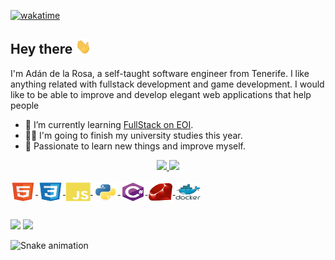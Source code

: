 [![wakatime](https://wakatime.com/badge/user/31b893ec-7a00-42f1-9b43-2a722a9ed1ba/project/65fe2469-ab95-45d5-b76a-be8ede753e13.svg)](https://wakatime.com/badge/user/31b893ec-7a00-42f1-9b43-2a722a9ed1ba/project/65fe2469-ab95-45d5-b76a-be8ede753e13)

## Hey there <img src="assets/hi.gif" width="25px">

I'm Adán de la Rosa, a self-taught software engineer from Tenerife. I like anything related with fullstack development and game development. I would like to be able to improve and develop elegant web applications that help people

- 🌱 I’m currently learning [FullStack on EOI](https://www.eoi.es/es/cursos/26671/curso-de-programacion-fullstack-santa-cruz-de-tenerife). 
- 👨‍🎓 I'm going to finish my university studies this year.
- 💖 Passionate to learn new things and improve myself.


<div align="center">
  <a href="https://github.com/AdanRL">
  <img height="180em" src="https://github-readme-stats.vercel.app/api?username=AdanRL&show_icons=true&theme=dracula&include_all_commits=true&count_private=true"/>
  <img height="180em" src="https://github-readme-stats.vercel.app/api/top-langs/?username=AdanRL&layout=compact&langs_count=7&theme=dracula"/>
</div>
<div style="display: inline_block"><br>


  <img align="center" alt="Adan-HTML" height="30" width="40" src="assets/html5.svg">
  <img align="center" alt="Adan-CSS" height="30" width="40" src="assets/css3.svg">
  <img align="center" alt="Adan-Js" height="30" width="40" src="assets/javascript.svg">
  <img align="center" alt="Adan-Python" height="30" width="40" src="assets/python.svg">
  <img align="center" alt="Adan-Csharp" height="30" width="40" src="assets/csharp.svg">
  <img align="center" alt="Adan-Ruby" height="30" width="40" src="assets/ruby.svg">
  <img align="center" alt="Adan-docker" height="30" width="40" src="assets/docker.svg">
</div>
  
  ##
 
<div> 
  <a href = "adan.rl.93@gmail.com"><img src="https://img.shields.io/badge/-Gmail-%23333?style=for-the-badge&logo=gmail&logoColor=white" target="_blank"></a>
  <a href="https://www.linkedin.com/in/adan-de-la-rosa-lugo-770613206/" target="_blank"><img src="https://img.shields.io/badge/-LinkedIn-%230077B5?style=for-the-badge&logo=linkedin&logoColor=white" target="_blank"></a> 
 
  ![Snake animation](assets/snake.svg)
 
</div>